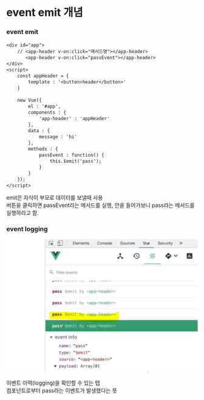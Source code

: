# event emit 개념

### event emit

    <div id="app">
        // <app-header v-on:click="메서드명"></app-header>
           <app-header v-on:click="passEvent"></app-header>
    </div>
    <script>
        const appHeader = {
            template : '<button>header</button>'
        }

        new Vue({
            el : '#app',
            components : {
                'app-header' : 'appHeader'
            },
            data : {
                message : 'hi'
            },
            methods : {
                passEvent : function() {
                    this.$emit('pass');
                }
            }
        });
    </script>
    
 emit은 자식이 부모로 데이터를 보낼때 사용  
 버튼을 클릭하면 passEvent라는 메서드를 실행, 안을 들어가보니 pass라는 메서드를 실행하라고 함.  




### event logging

![04](./img/04.JPG)

이벤트 이력(logging)을 확인할 수 있는 탭  
<app-header>컴포넌트로부터 pass라는 이벤트가 발생했다는 뜻




